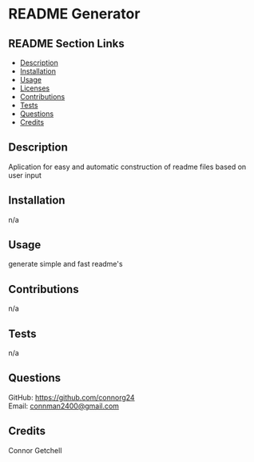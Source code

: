 # README Generator
  
  ## README Section Links
  * [Description](#description)
  * [Installation](#installation)
  * [Usage](#usage)
  * [Licenses](#licenses)
  * [Contributions](#contributions)
  * [Tests](#tests)
  * [Questions](#questions)
  * [Credits](#credits)
   
  
  
  ## Description
  Aplication for easy and automatic construction of readme files based on user input
  ## Installation
  n/a
  ## Usage
  generate simple and fast readme's
  
  ## Contributions
  n/a
  ## Tests
  n/a
  ## Questions  
  GitHub: https://github.com/connorg24  
  Email: connman2400@gmail.com
  ## Credits
  Connor Getchell
